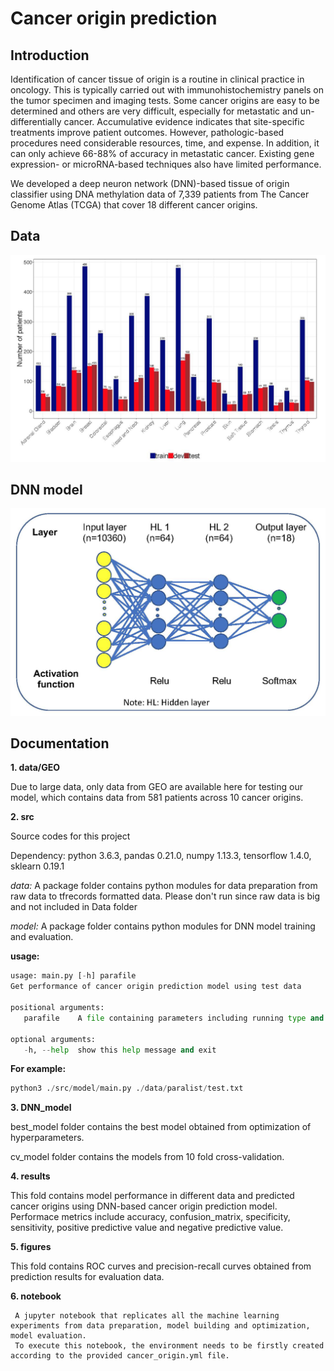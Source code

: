 
# Cancer origin prediction
## Introduction
   Identification of cancer tissue of origin is a routine in clinical practice in oncology. This is typically carried out with immunohistochemistry panels on the tumor specimen and imaging tests. Some cancer origins are easy to be determined and others are very difficult, especially for metastatic and un-differentially cancer. Accumulative evidence indicates that site-specific treatments improve patient outcomes. However, pathologic-based procedures need considerable resources, time, and expense. In addition, it can only achieve 66-88% of accuracy in metastatic cancer. Existing gene expression- or microRNA-based techniques also have limited performance. 
   
   We developed a deep neuron network (DNN)-based tissue of origin classifier using DNA methylation data of 7,339 patients from The Cancer Genome Atlas (TCGA) that cover 18 different cancer origins. 


## Data ##

<p align="center">
  <img src="./figures/data.jpg" width="800">
</p>

## DNN model

<p align="center">
  <img src="./figures/model.jpg" width="600">
</p>

## Documentation
**1. data/GEO**

  Due to large data, only data from GEO are available here for testing our model, which contains data from 581 patients across 10 cancer origins.

**2. src**

   Source codes for this project
   
   Dependency: python 3.6.3, pandas 0.21.0, numpy 1.13.3, tensorflow 1.4.0, sklearn 0.19.1
   
   *data:* A package folder contains python modules for data preparation from raw data to tfrecords formatted data. Please don't run since raw data is big and not included in Data folder

   *model:*  A package folder contains python modules for DNN model training and evaluation.

   **usage:**
   ```python
   usage: main.py [-h] parafile
   Get performance of cancer origin prediction model using test data

   positional arguments:
      parafile    A file containing parameters including running type and input file

   optional arguments:
      -h, --help  show this help message and exit

   ```
   **For example:**
   ```python
   python3 ./src/model/main.py ./data/paralist/test.txt
  ```
 **3. DNN_model**
   
   best_model folder contains the best model obtained from optimization of hyperparameters.
   
   cv_model folder contains the models from 10 fold cross-validation. 
   
 **4. results**
   
   This fold contains model performance in different data and predicted cancer origins using DNN-based cancer origin prediction model. Performace metrics include accuracy,  confusion_matrix, specificity, sensitivity, positive predictive value and negative predictive value.
  
 **5. figures**
 
   This fold contains ROC curves and precision-recall curves obtained from prediction results for evaluation data.
   
 **6. notebook**
 
     A jupyter notebook that replicates all the machine learning experiments from data preparation, model building and optimization, model evaluation. 
     To execute this notebook, the environment needs to be firstly created according to the provided cancer_origin.yml file. 
